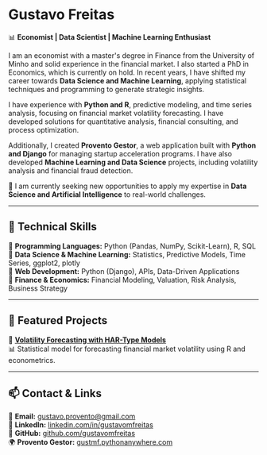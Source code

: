 # Gustavo Freitas

📊 **Economist | Data Scientist | Machine Learning Enthusiast**  

I am an economist with a master's degree in Finance from the University of Minho and solid experience in the financial market. I also started a PhD in Economics, which is currently on hold. In recent years, I have shifted my career towards **Data Science and Machine Learning**, applying statistical techniques and programming to generate strategic insights.

I have experience with **Python and R**, predictive modeling, and time series analysis, focusing on financial market volatility forecasting. I have developed solutions for quantitative analysis, financial consulting, and process optimization.

Additionally, I created **Provento Gestor**, a web application built with **Python and Django** for managing startup acceleration programs. I have also developed **Machine Learning and Data Science** projects, including volatility analysis and financial fraud detection.

📍 I am currently seeking new opportunities to apply my expertise in **Data Science and Artificial Intelligence** to real-world challenges.

---

## 🔧 Technical Skills

📌 **Programming Languages:** Python (Pandas, NumPy, Scikit-Learn), R, SQL  
📌 **Data Science & Machine Learning:** Statistics, Predictive Models, Time Series, ggplot2, plotly  
📌 **Web Development:** Python (Django), APIs, Data-Driven Applications  
📌 **Finance & Economics:** Financial Modeling, Valuation, Risk Analysis, Business Strategy  

---

## 🚀 Featured Projects

🔹 **[Volatility Forecasting with HAR-Type Models](https://github.com/gustavomfreitas/volatility-forecast)**  
📊 Statistical model for forecasting financial market volatility using R and econometrics.



---

## 📫 Contact & Links

📩 **Email:** gustavo.provento@gmail.com  
💼 **LinkedIn:** [linkedin.com/in/gustavomfreitas](https://www.linkedin.com/in/gustavomfreitas)  
📂 **GitHub:** [github.com/gustavomfreitas](https://github.com/gustavomfreitas)  
🌍 **Provento Gestor:** [gustmf.pythonanywhere.com](https://gustmf.pythonanywhere.com)

